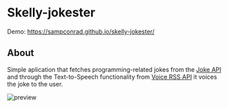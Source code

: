 # Skelly-jokester
Demo: https://sampconrad.github.io/skelly-jokester/
## About
Simple aplication that fetches programming-related jokes from the [Joke API](https://sv443.net/jokeapi/v2/) and through the Text-to-Speech functionality from [Voice RSS API](https://www.voicerss.org/api/) it voices the joke to the user.

![preview](https://i.imgur.com/mFMh12S.png)
